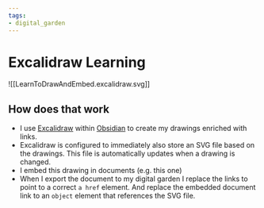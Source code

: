 ```yaml
---
tags: 
- digital_garden
---
```

# Excalidraw Learning
![[LearnToDrawAndEmbed.excalidraw.svg]]


## How does that work
+ I use [Excalidraw](https://github.com/zsviczian/obsidian-excalidraw-plugin) within [Obsidian](https://obsidian.md/) to create my drawings enriched with links. 
+ Excalidraw is configured to immediately also store an SVG file based on the drawings. This file is automatically updates when a drawing is changed. 
+ I embed this drawing in documents (e.g. this one)
+ When I export the document to my digital garden I replace the links to point to a correct `a href` element. And replace the embedded document link to an `object` element that references the SVG file.
